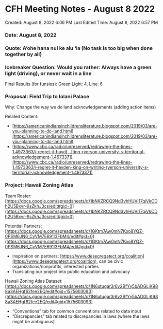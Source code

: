 # CFH Meeting Notes - August 8 2022

Created: August 8, 2022 6:06 PM
Last Edited Time: August 8, 2022 6:57 PM

### Date:  August 8, 2022

### Quote: A’ohe hana nui ke alu ‘ia (No task is too big when done together by all)

### Icebreaker Question: Would you rather: Always have a green light (driving), or never wait in a line

Final Results (for funsies): Green Light: 4, Line: 6

### Proposal: Field Trip to Iolani Palace

Why: Change the way we do land acknowledgements (adding action items)

Related Content: 

- [https://americanindiansinchildrensliterature.blogspot.com/2019/03/are-you-planning-to-do-land.html](https://americanindiansinchildrensliterature.blogspot.com/2019/03/are-you-planning-to-do-land.html)
- [https://www.cbc.ca/radio/unreserved/redrawing-the-lines-1.4973363/i-regret-it-hayd[…]ting-ryerson-university-s-territorial-acknowledgement-1.4973371](https://www.cbc.ca/radio/unreserved/redrawing-the-lines-1.4973363/i-regret-it-hayden-king-on-writing-ryerson-university-s-territorial-acknowledgement-1.4973371)

### Project: Hawaii Zoning Atlas

Team Roster: [https://docs.google.com/spreadsheets/d/1bNKZRCQ9Nd3vhHUVl17qiVkCDh2U5Bxvr-9sZkhJ3cs/edit#gid=0](https://docs.google.com/spreadsheets/d/1bNKZRCQ9Nd3vhHUVl17qiVkCDh2U5Bxvr-9sZkhJ3cs/edit#gid=0)

Potential Partners: [https://docs.google.com/spreadsheets/d/1GKtm7Aw0mN7Kxo8YQZ-0PSM6JN6_CyVM7E691I3FbM4/edit#gid=0](https://docs.google.com/spreadsheets/d/1GKtm7Aw0mN7Kxo8YQZ-0PSM6JN6_CyVM7E691I3FbM4/edit#gid=0)

- Inspiration on partners: [https://www.desegregatect.org/coalition](https://www.desegregatect.org/coalition), can be civic organizations/nonprofits, interested parties
- Translating our project into public education and advocacy

Hawaii Zoning Atlas Dataset: [https://docs.google.com/spreadsheets/d/1N6utugar3r6v2BfYy5bADGLjK988a3AEHgf62fee2EQ/edit#gid=1575603093](https://docs.google.com/spreadsheets/d/1N6utugar3r6v2BfYy5bADGLjK988a3AEHgf62fee2EQ/edit#gid=1575603093)

- “Conventions” tab for common conventions related to data input
- “Discrepancies” tab related to discrepancies in laws (where the laws might be ambiguous)